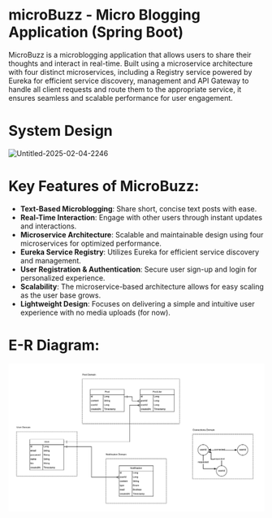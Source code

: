 # microBuzz - Micro Blogging Application (Spring Boot)

MicroBuzz is a microblogging application that allows users to share their thoughts and interact in real-time. Built using a microservice architecture with four distinct microservices, including a Registry service powered by Eureka for efficient service discovery, management and API Gateway to handle all client requests and route them to the appropriate service, it ensures seamless and scalable performance for user engagement.


# System Design 

![Untitled-2025-02-04-2246](https://github.com/user-attachments/assets/ef5b079a-16fd-4a0f-b92f-1641678116d4)


# Key Features of MicroBuzz:

- **Text-Based Microblogging**: Share short, concise text posts with ease.
- **Real-Time Interaction**: Engage with other users through instant updates and interactions.
- **Microservice Architecture**: Scalable and maintainable design using four microservices for optimized performance.
- **Eureka Service Registry**: Utilizes Eureka for efficient service discovery and management.
- **User Registration & Authentication**: Secure user sign-up and login for personalized experience.
- **Scalability**: The microservice-based architecture allows for easy scaling as the user base grows.
- **Lightweight Design**: Focuses on delivering a simple and intuitive user experience with no media uploads (for now).


# E-R Diagram:

![img.png](img.png)